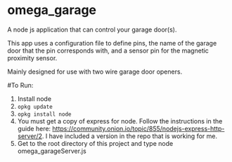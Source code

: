 # omega_garage

A node js application that can control your garage door(s).

This app uses a configuration file to define pins, the name of the garage door that the pin corresponds with, and a sensor pin for the magnetic proximity sensor.

Mainly designed for use with two wire garage door openers.

#To Run:

1. Install node
2. ```opkg update```
3. ```opkg install node```
4. You must get a copy of express for node. Follow the instructions in the guide here: https://community.onion.io/topic/855/nodejs-express-http-server/2. I have included a version in the repo that is working for me.
5. Get to the root directory of this project and type node omega_garageServer.js 
